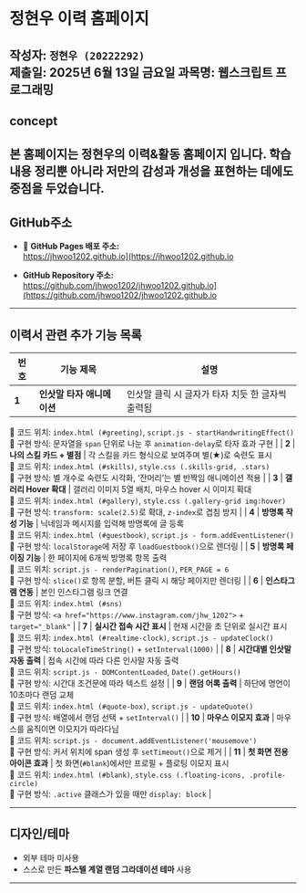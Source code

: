 # 정현우 이력 홈페이지

작성자: `정현우 (20222292)`  
제출일: 2025년 6월 13일 금요일
과목명: 웹스크립트 프로그래밍  
---
## concept

본 홈페이지는 정현우의 이력&활동 홈페이지 입니다.
학습 내용 정리뿐 아니라 저만의 감성과 개성을 표현하는 데에도 중점을 두었습니다.
---
## GitHub주소

- 🔗 **GitHub Pages 배포 주소:**  
  https://jhwoo1202.github.io](https://jhwoo1202.github.io

- **GitHub Repository 주소:**  
  https://github.com/jhwoo1202/jhwoo1202.github.io](https://github.com/jhwoo1202/jhwoo1202.github.io
---
## 이력서 관련 추가 기능 목록

| 번호 | 기능 제목 | 설명 |
|------|-----------|------|
| **1** | **인삿말 타자 애니메이션** | 인삿말 클릭 시 글자가 타자 치듯 한 글자씩 출력됨  
📍 코드 위치: `index.html (#greeting)`, `script.js - startHandwritingEffect()`  
📎 구현 방식: 문자열을 `span` 단위로 나눈 후 `animation-delay`로 타자 효과 구현 |
| **2** | **나의 스킬 카드 + 별점** | 각 스킬을 카드 형식으로 보여주며 별(★)로 숙련도 표시  
📍 코드 위치: `index.html (#skills)`, `style.css (.skills-grid, .stars)`  
📎 구현 방식: 별 개수로 숙련도 시각화, ‘잔머리’는 별 반짝임 애니메이션 적용 |
| **3** | **갤러리 Hover 확대** | 갤러리 이미지 5열 배치, 마우스 hover 시 이미지 확대  
📍 코드 위치: `index.html (#gallery)`, `style.css (.gallery-grid img:hover)`  
📎 구현 방식: `transform: scale(2.5)`로 확대, `z-index`로 겹침 방지 |
| **4** | **방명록 작성 기능** | 닉네임과 메시지를 입력해 방명록에 글 등록  
📍 코드 위치: `index.html (#guestbook)`, `script.js - form.addEventListener()`  
📎 구현 방식: `localStorage`에 저장 후 `loadGuestbook()`으로 렌더링 |
| **5** | **방명록 페이징 기능** | 한 페이지에 6개씩 방명록 항목 출력  
📍 코드 위치: `script.js - renderPagination()`, `PER_PAGE = 6`  
📎 구현 방식: `slice()`로 항목 분할, 버튼 클릭 시 해당 페이지만 렌더링 |
| **6** | **인스타그램 연동** | 본인 인스타그램 링크 연결  
📍 코드 위치: `index.html (#sns)`  
📎 구현 방식: `<a href="https://www.instagram.com/jhw_1202">` + `target="_blank"` |
| **7** | **실시간 접속 시간 표시** | 현재 시간을 초 단위로 실시간 표시  
📍 코드 위치: `index.html (#realtime-clock)`, `script.js - updateClock()`  
📎 구현 방식: `toLocaleTimeString()` + `setInterval(1000)` |
| **8** | **시간대별 인삿말 자동 출력** | 접속 시간에 따라 다른 인사말 자동 출력  
📍 코드 위치: `script.js - DOMContentLoaded`, `Date().getHours()`  
📎 구현 방식: 시간대 조건문에 따라 텍스트 설정 |
| **9** | **랜덤 어록 출력** | 하단에 명언이 10초마다 랜덤 교체  
📍 코드 위치: `index.html (#quote-box)`, `script.js - updateQuote()`  
📎 구현 방식: 배열에서 랜덤 선택 + `setInterval()` |
| **10** | **마우스 이모지 효과** | 마우스를 움직이면 이모지가 따라다님  
📍 코드 위치: `script.js - document.addEventListener('mousemove')`  
📎 구현 방식: 커서 위치에 span 생성 후 `setTimeout()`으로 제거 |
| **11** | **첫 화면 전용 아이콘 효과** | 첫 화면(`#blank`)에서만 프로필 + 플로팅 이모지 표시  
📍 코드 위치: `index.html (#blank)`, `style.css (.floating-icons, .profile-circle)`  
📎 구현 방식: `.active` 클래스가 있을 때만 `display: block` |

---
## 디자인/테마

- 외부 테마 미사용  
- 스스로 만든 **파스텔 계열 랜덤 그라데이션 테마** 사용  
---
